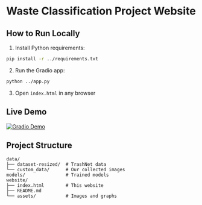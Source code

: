 # Waste Classification Project Website

## How to Run Locally
1. Install Python requirements:
```bash
pip install -r ../requirements.txt
```

2. Run the Gradio app:
```bash
python ../app.py
```

3. Open `index.html` in any browser

## Live Demo
[![Gradio Demo](https://img.shields.io/badge/Gradio-Live_Demo-blue)](https://your-gradio-app-url)

## Project Structure
```
data/
├── dataset-resized/  # TrashNet data
└── custom_data/      # Our collected images
models/               # Trained models
website/
├── index.html        # This website
├── README.md
└── assets/           # Images and graphs
```